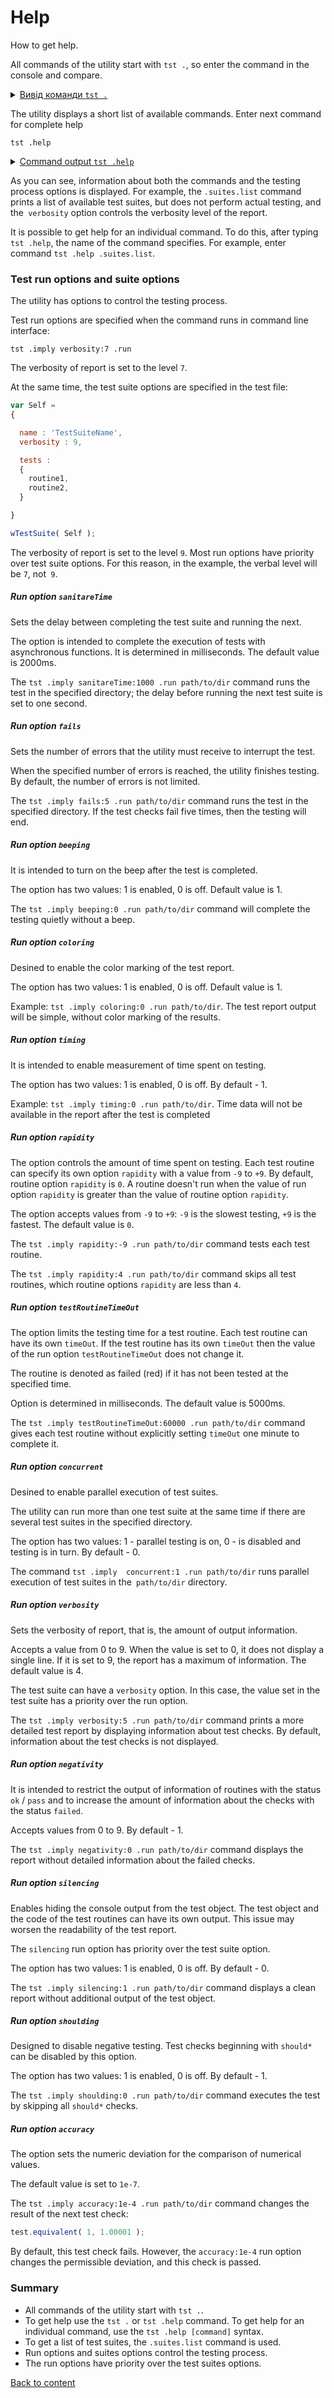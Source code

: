 # Help

How to get help.

All commands of the utility start with `tst .`, so enter the command in the console and compare.

<details>
  <summary><u>Вивід команди <code>tst .</code></u></summary>

```
[user@user ~]$ tst .
Command "."
Ambiguity. Did you mean?
  .help - Get help.
  .imply - Change state or imply variable value.
  .run - Run test suites found at a specified path.
  .suites.list - Find test suites at a specified path.
```

</details>

The utility displays a short list of available commands. Enter next command for complete help

```
tst .help
```

<details>
  <summary><u>Command output <code>tst .help</code></u></summary>

```
[user@user ~]$ tst .help
Scenarios :
  test : run tests, default scenario
  help : get help
  options.list : list available options
  scenarios.list : list available scenarios
  suites.list : list available suites

Tester options
  scenario : Name of scenario to launch. To get scenarios list use scenario : "scenarios.list". Try: "node Some.test.js scenario:scenarios.list"
  sanitareTime : Delay between runs of test suites and after the last to get sure nothing throwen asynchronously later.
  fails : Maximum number of fails allowed before shutting down testing.
  beeping : Make diagnosticBeep sound after testing to let developer know it's done.
  coloring : Switch on/off coloring.
  timing : Switch on/off measuing of time.
  rapidity : How rapid teststing should be done. Increasing of the option decrase number of test routine to be executed. For rigorous testing 0 or 1 should be used. 5 for the fastest. Default is 3.
  routineTimeOut : Limits the time that each test routine can use. If execution of routine takes too long time then fail will be reaported and error throwen. Default is 5000 ms.
  concurrent : Runs test suite in parallel with other test suites.
  verbosity : Level of details of report. Zero for nothing, one for single line report, nine for maximum verbosity. Default is 5. Short-cut: "v". Try: "node Some.test.js v:2"
  negativity : Increase verbosity of test checks which fails. It helps to see only fails and hide passes. Default is 9. Short-cut: "n".
  silencing : Hooking and silencing of object's of testing console output to make clean report of testing.
  shoulding : Switch on/off all should* tests checks.
  accuracy : Change default accuracy. Each test routine could have own accuracy, which cant be overwritten by this option.

```

</details>

As you can see, information about both the commands and the testing process options is displayed. For example, the `.suites.list` command prints a list of available test suites, but does not perform actual testing, and the` verbosity` option controls the verbosity level of the report.

It is possible to get help for an individual command. To do this, after typing `tst .help`, the name of the command specifies. For example, enter command `tst .help .suites.list`.

<!--
### Scenarios of utility `Testing`

A scenario is an option that defines the behavior of the utility when a command executes on files. The section `Scenarios` contains five scenarios.

##### Scenario `test`

It is executed by default if the path to the tests is entered into a command. Runs test suites in the specified directory.

The `tst path/to/dir scenario:test` command will find and run all the test suites in the` path/to/dir` directory, which is the same as `tst path/to/dir` command.

##### Scenario `help`

It is executed by default if the path to tests is not entered into a command. Displays a list of test scenarios and test options. Does not read or write files.

The `tst scenario:help` command gives full help, which is the same as entering `tst` command without any arguments.

##### Scenario `options.list`

Displays help for utility options. Does not read or write files.

The `tst scenario:options.list` command lists all the options known to the `Testing` utility.

##### Scenario `scenarios.list`

Displays help for utility scenarios. Does not read or write files.

The `tst scenario:scenarios.list` command lists all the scenarios known to the `Testing` utility.

##### Scenario `suites.list`

Finds and prints all suites in the specified directory. Testing no runs.

The `tst path/to/dir scenario:suites.list` command lists all the test suites in the `path/to/dir` directory.
-->

### Test run options and suite options

The utility has options to control the testing process.

Test run options are specified when the command runs in command line interface:

```
tst .imply verbosity:7 .run
```

The verbosity of report is set to the level `7`.

At the same time, the test suite options are specified in the test file:

```js
var Self =
{

  name : 'TestSuiteName',
  verbosity : 9,

  tests :
  {
    routine1,
    routine2,
  }

}

wTestSuite( Self );
```

The verbosity of report is set to the level `9`. Most run options have priority over test suite options. For this reason, in the example, the verbal level will be `7`, not` 9`.

<!--
##### Run option `scenario`

Runs the selected scenario of utility. The list and description of scenarios are given above.

Example of command: `tst .imply scenario:suites.list path/to/dir `.
-->

##### Run option `sanitareTime`

Sets the delay between completing the test suite and running the next.

The option is intended to complete the execution of tests with asynchronous functions. It is determined in milliseconds. The default value is 2000ms.

The `tst .imply sanitareTime:1000 .run path/to/dir` command runs the test in the specified directory; the delay before running the next test suite is set to one second.

##### Run option `fails`

Sets the number of errors that the utility must receive to interrupt the test.

When the specified number of errors is reached, the utility finishes testing. By default, the number of errors is not limited.

The `tst .imply fails:5 .run path/to/dir` command runs the test in the specified directory. If the test checks fail five times, then the testing will end.

##### Run option `beeping`

It is intended to turn on the beep after the test is completed.

The option has two values: 1 is enabled, 0 is off. Default value is 1.

The `tst .imply beeping:0 .run path/to/dir` command will complete the testing quietly without a beep.

##### Run option `coloring`

Desined to enable the color marking of the test report.

The option has two values: 1 is enabled, 0 is off. Default value is 1.

Example: `tst .imply coloring:0 .run path/to/dir`. The test report output will be simple, without color marking of the results.

##### Run option `timing`

It is intended to enable measurement of time spent on testing.

The option has two values: 1 is enabled, 0 is off. By default - 1.

Example: `tst .imply timing:0 .run path/to/dir`. Time data will not be available in the report after the test is completed

##### Run option `rapidity`

The option controls the amount of time spent on testing. Each test routine can specify its own option `rapidity` with a value from `-9` to `+9`. By default, routine option `rapidity`  is `0`. A routine doesn't run when the value of run option `rapidity` is greater than the value of routine option `rapidity`.

The option accepts values from `-9` to `+9`: `-9` is the slowest testing, `+9` is the fastest. The default value is `0`.

The `tst .imply rapidity:-9 .run path/to/dir` command tests each test routine.

The `tst .imply rapidity:4 .run path/to/dir` command skips all test routines, which routine options `rapidity` are less than `4`.

##### Run option `testRoutineTimeOut`

The option limits the testing time for a test routine. Each test routine can have its own `timeOut`. If the test routine has its own `timeOut` then the value of the run option `testRoutineTimeOut` does not change it.

The routine is denoted as failed (red) if it has not been tested at the specified time.

Option is determined in milliseconds. The default value is 5000ms.

The `tst .imply testRoutineTimeOut:60000 .run path/to/dir` command gives each test routine without explicitly setting `timeOut` one minute to complete it.

##### Run option `concurrent`

Desined to enable parallel execution of test suites.

The utility can run more than one test suite at the same time if there are several test suites in the specified directory.

The option has two values: 1 - parallel testing is on, 0 - is disabled and testing is in turn. By default - 0.

The command `tst .imply  concurrent:1 .run path/to/dir` runs parallel execution of test suites in the` path/to/dir` directory.

##### Run option `verbosity`

Sets the verbosity of report, that is, the amount of output information.

Accepts a value from 0 to 9. When the value is set to 0, it does not display a single line. If it is set to 9, the report has a maximum of information. The default value is 4.

The test suite can have a `verbosity` option. In this case, the value set in the test suite has a priority over the run option.

The `tst .imply verbosity:5 .run path/to/dir` command prints a more detailed test report by displaying information about test checks. By default, information about the test checks is not displayed.

##### Run option `negativity`

It is intended to restrict the output of information of routines with the status `ok` / `pass` and to increase the amount of information about the checks with the status `failed`.

Accepts values from 0 to 9. By default - 1.

The `tst .imply negativity:0 .run path/to/dir` command displays the report without detailed information about the failed checks.

##### Run option `silencing`

Enables hiding the console output from the test object. The test object and the code of the test routines can have its own output. This issue may worsen the readability of the test report.

The `silencing` run option has priority over the test suite option.

The option has two values: 1 is enabled, 0 is off. By default - 0.

The `tst .imply silencing:1 .run path/to/dir` command displays a clean report without additional output of the test object.

##### Run option `shoulding`

Designed to disable negative testing. Test checks beginning with `should*` can be disabled by this option.

The option has two values: 1 is enabled, 0 is off. By default - 1.

The `tst .imply shoulding:0 .run path/to/dir` command executes the test by skipping all `should*` checks.

##### Run option `accuracy`

The option sets the numeric deviation for the comparison of numerical values.

The default value is set to `1e-7`.

The `tst .imply accuracy:1e-4 .run path/to/dir` command changes the result of the next test check:

```js
test.equivalent( 1, 1.00001 );
```

By default, this test check fails. However, the `accuracy:1e-4` run option changes the permissible deviation, and this check is passed.

### Summary

- All commands of the utility start with `tst .`.
- To get help use the `tst .` or `tst .help` command. To get help for an individual command, use the `tst .help [command]` syntax.
- To get a list of test suites, the `.suites.list` command is used.
- Run options and suites options control the testing process.
- The run options have priority over the test suites options.

[Back to content](../README.md#Tutorials)
